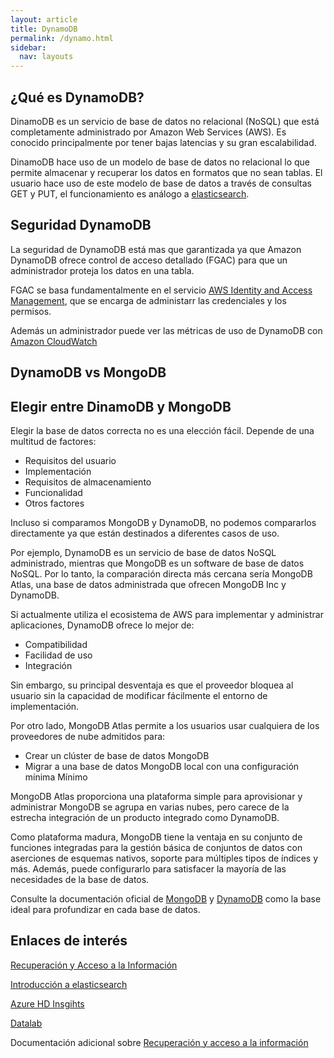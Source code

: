 ```yaml
---
layout: article
title: DynamoDB
permalink: /dynamo.html
sidebar:
  nav: layouts
---
```


## ¿Qué es DynamoDB?

DinamoDB es un servicio de base de datos no relacional (NoSQL) que está completamente administrado por Amazon Web Services (AWS). Es conocido principalmente por tener bajas latencias y su gran escalabilidad.

DinamoDB hace uso de un modelo de base de datos no relacional lo que permite almacenar y recuperar los datos en formatos que no sean tablas. El usuario hace uso de este modelo de base de datos a través de consultas GET y PUT, el funcionamiento es análogo a [elasticsearch](https://recuperacionaccesoinfo.es/els.html).

## Seguridad DynamoDB

La seguridad de DynamoDB está mas que garantizada ya que Amazon DynamoDB ofrece control de acceso detallado (FGAC) para que un administrador proteja los datos en una tabla.

FGAC se basa fundamentalmente en el servicio [AWS Identity and Access Management](https://www.techtarget.com/searchaws/definition/Amazon-Web-Services-AWS-Identity-and-Access-Management-IAM), que se encarga de administarr las credenciales y los permisos.

Además un administrador puede ver las métricas de uso de DynamoDB con [Amazon CloudWatch](https://www.techtarget.com/searchaws/definition/CloudWatch)


## DynamoDB vs MongoDB

## Elegir entre DinamoDB y MongoDB

Elegir la base de datos correcta no es una elección fácil. Depende de una multitud de factores:

- Requisitos del usuario
- Implementación
- Requisitos de almacenamiento
- Funcionalidad
- Otros factores

Incluso si comparamos MongoDB y DynamoDB, no podemos compararlos directamente ya que están destinados a diferentes casos de uso.

Por ejemplo, DynamoDB es un servicio de base de datos NoSQL administrado, mientras que MongoDB es un software de base de datos NoSQL. Por lo tanto, la comparación directa más cercana sería  MongoDB Atlas, una base de datos administrada que ofrecen MongoDB Inc y DynamoDB.

Si actualmente utiliza el ecosistema de AWS para implementar y administrar aplicaciones, DynamoDB ofrece lo mejor de:

- Compatibilidad
- Facilidad de uso
- Integración

Sin embargo, su principal desventaja  es que el proveedor bloquea al usuario sin la capacidad de modificar fácilmente el entorno de implementación.

Por otro lado, MongoDB Atlas permite a los usuarios usar cualquiera de los proveedores de nube admitidos para:

- Crear un clúster de base de datos MongoDB
- Migrar a una base de datos MongoDB local con una configuración mínima Mínimo

MongoDB Atlas proporciona una plataforma simple para aprovisionar y administrar MongoDB se agrupa en varias nubes, pero carece de la estrecha integración de un producto integrado como DynamoDB.

Como plataforma madura, MongoDB tiene la ventaja en su conjunto de funciones integradas para la gestión básica de conjuntos de datos  con aserciones de esquemas nativos, soporte para múltiples tipos de índices y más. Además, puede configurarlo para satisfacer la mayoría de las necesidades de la base de datos.

Consulte la documentación oficial de [MongoDB](https://www.mongodb.com/docs/) y [DynamoDB](https://docs.aws.amazon.com/dynamodb/index.html) como la base ideal para profundizar en cada base de datos.

## Enlaces de interés

[Recuperación y Acceso a la Información](https://recuperacionaccesoinfo.es/)

[Introducción a elasticsearch](https://recuperacionaccesoinfo.es/els.html)

[Azure HD Insgihts](https://recuperacionaccesoinfo.es/azure.html)

[Datalab](https://recuperacionaccesoinfo.es/datalab.html)

Documentación adicional sobre [Recuperación y acceso a la información](https://www.recuperacion-acceso-informacion.es/)

